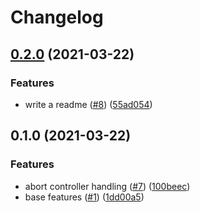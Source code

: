 # Changelog

## [0.2.0](https://www.github.com/zakodium/fs-synchronizer/compare/v0.1.0...v0.2.0) (2021-03-22)


### Features

* write a readme ([#8](https://www.github.com/zakodium/fs-synchronizer/issues/8)) ([55ad054](https://www.github.com/zakodium/fs-synchronizer/commit/55ad054e974693bc0d5709d2e292cdd9f21c0975))

## 0.1.0 (2021-03-22)


### Features

* abort controller handling ([#7](https://www.github.com/zakodium/fs-synchronizer/issues/7)) ([100beec](https://www.github.com/zakodium/fs-synchronizer/commit/100beec1d07901c5ffb5d29090ca381119e3ed85))
* base features ([#1](https://www.github.com/zakodium/fs-synchronizer/issues/1)) ([1dd00a5](https://www.github.com/zakodium/fs-synchronizer/commit/1dd00a53aae1c79f1109f5b3b7dc148968c9c005))
